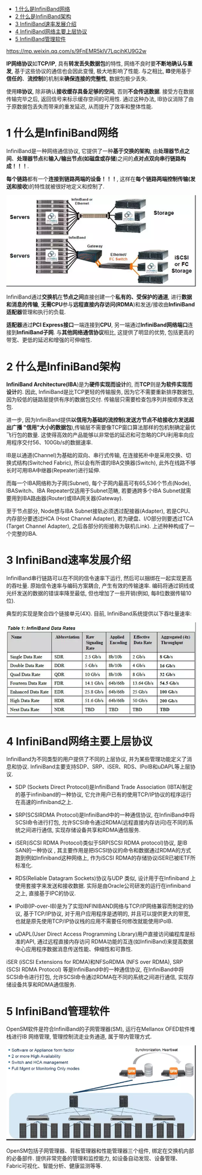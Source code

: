 
<!-- @import "[TOC]" {cmd="toc" depthFrom=1 depthTo=6 orderedList=false} -->

<!-- code_chunk_output -->

* [1 什么是InfiniBand网络](#1-什么是infiniband网络)
* [2 什么是InfiniBand架构](#2-什么是infiniband架构)
* [3 InfiniBand速率发展介绍](#3-infiniband速率发展介绍)
* [4 InfiniBand网络主要上层协议](#4-infiniband网络主要上层协议)
* [5 InfiniBand管理软件](#5-infiniband管理软件)

<!-- /code_chunk_output -->

https://mp.weixin.qq.com/s/9FnEMR5klV7LqcihKU9G2w

**IP网络协议**如**TCP/IP**, 具有**转发丢失数据包**的特性, 网络不良时要**不断地确认与重发**, 基于这些协议的通信也会因此变慢, 极大地影响了性能. 与之相比, **IB**使用基于**信任的**、**流控制**的机制来**确保连接的完整性**, 数据包极少丢失. 

使用**IB协议**, 除非确认**接收缓存具备足够的空间**, 否则**不会传送数据**. 接受方在数据传输完毕之后, 返回信号来标示缓存空间的可用性. 通过这种办法, IB协议消除了由于原数据包丢失而带来的重发延迟, 从而提升了效率和整体性能. 

# 1 什么是InfiniBand网络

InfiniBand是一种网络通信协议, 它提供了一种**基于交换的架构**, 由**处理器节点之间**、**处理器节点**和**输入/输出节点(如磁盘或存储**)之间的**点对点双向串行链路构成！！！**. 

**每个链路**都有一个**连接到链路两端的设备！！！**, 这样在**每个链路两端控制传输(发送和接收**)的特性就被很好地定义和控制了. 

![config](./images/5.png)

InfiniBand通过**交换机**在**节点之间**直接创建一个**私有的、受保护的通道**, 进行**数据和消息的传输**, **无需CPU**参与**远程直接内存访问(RDMA**)和发送/接收由**InfiniBand适配器**管理和执行的负载. 

**适配器**通过**PCI Express接口**一端连接到**CPU**, 另一端通过**InfiniBand网络端口**连接到**InfiniBand子网**. 与**其他网络通信协议**相比, 这提供了明显的优势, 包括更高的带宽、更低的延迟和增强的可伸缩性. 

# 2 什么是InfiniBand架构

**InfiniBand Architecture(IBA**)是为**硬件实现而设计**的, 而**TCP**则是**为软件实现而设计**的. 因此, InfiniBand是比TCP更轻的传输服务, 因为它不需要重新排序数据包, 因为较低的链路层提供有序的数据包交付. 传输层只需要检查包序列并按顺序发送包. 

进一步, 因为InfiniBand提供**以信用为基础的流控制(发送方节点不给接收方发送超出广播 "信用"大小的数据包**),传输层不需要像TCP窗口算法那样的包机制确定最优飞行包的数量. 这使得高效的产品能够以非常低的延迟和可忽略的CPU利用率向应用程序交付56、100Gb/s的数据速率. 

IB是以通道(Channel)为基础的双向、串行式传输, 在连接拓朴中是采用交换、切换式结构(Switched Fabric), 所以会有所谓的IBA交换器(Switch), 此外在线路不够长时可用IBA中继器(Repeater)进行延伸. 

而每一个IBA网络称为子网(Subnet), 每个子网内最高可有65,536个节点(Node), IBASwitch、IBA Repeater仅适用于Subnet范畴, 若要通跨多个IBA Subnet就需要用到IBA路由器(Router)或IBA网关器(Gateway). 

至于节点部分, Node想与IBA Subnet接轨必须透过配接器(Adapter), 若是CPU、内存部分要透过HCA (Host Channel Adapter), 若为硬盘、I/O部分则要透过TCA (Target Channel Adapter), 之后各部分的衔接称为联机(Link). 上述种种构成了一个完整的IBA. 

# 3 InfiniBand速率发展介绍

InfiniBand串行链路可以在不同的信令速率下运行, 然后可以捆绑在一起实现更高的吞吐量. 原始信令速率与编码方案耦合, 产生有效的传输速率. 编码将通过铜线或光纤发送的数据的错误率降至最低, 但也增加了一些开销(例如, 每8位数据传输10位). 

典型的实现是聚合四个链接单元(4X). 目前, InfiniBand系统提供以下吞吐量速率:

![config](./images/6.png)

# 4 InfiniBand网络主要上层协议

InfiniBand为不同类型的用户提供了不同的上层协议, 并为某些管理功能定义了消息和协议. InfiniBand主要支持SDP、SRP、iSER、RDS、IPoIB和uDAPL等上层协议. 

- SDP (Sockets Direct Protocol)是InfiniBand Trade Association (IBTA)制定的基于infiniband的一种协议, 它允许用户已有的使用TCP/IP协议的程序运行在高速的infiniband之上. 

- SRP(SCSIRDMA Protocol)是InfiniBand中的一种通信协议, 在InfiniBand中将SCSI命令进行打包, 允许SCSI命令通过RDMA(远程直接内存访问)在不同的系统之间进行通信, 实现存储设备共享和RDMA通信服务. 

- iSER(iSCSI RDMA Protocol)类似于SRP(SCSI RDMA protocol)协议, 是IB SAN的一种协议 , 其主要作用是把iSCSI协议的命令和数据通过RDMA的方式跑到例如Infiniband这种网络上, 作为iSCSI RDMA的存储协议iSER已被IETF所标准化. 

- RDS(Reliable Datagram Sockets)协议与UDP 类似, 设计用于在Infiniband 上使用套接字来发送和接收数据. 实际是由Oracle公司研发的运行在infiniband之上, 直接基于IPC的协议. 

- IPoIB(IP-over-IB)是为了实现INFINIBAND网络与TCP/IP网络兼容而制定的协议, 基于TCP/IP协议, 对于用户应用程序是透明的, 并且可以提供更大的带宽, 也就是原先使用TCP/IP协议栈的应用不需要任何修改就能使用IPoIB. 

- uDAPL(User Direct Access Programming Library)用户直接访问编程库是标准的API, 通过远程直接内存访问 RDMA功能的互连(如InfiniBand)来提高数据中心应用程序数据消息传送性能、伸缩性和可靠性. 

iSER (iSCSI Extensions for RDMA)和NFSoRDMA (NFS over RDMA), SRP (SCSI RDMA Protocol) 等是InfiniBand中的一种通信协议, 在InfiniBand中将SCSI命令进行打包, 允许SCSI命令通过RDMA在不同的系统之间进行通信, 实现存储设备共享和RDMA通信服务. 

# 5 InfiniBand管理软件

OpenSM软件是符合InfiniBand的子网管理器(SM), 运行在Mellanox OFED软件堆栈进行IB 网络管理, 管理控制流走业务通道, 属于带内管理方式. 

![config](./images/7.png)

OpenSM包括子网管理器、背板管理器和性能管理器三个组件, 绑定在交换机内部的必备部件. 提供非常完备的管理和监控能力, 如设备自动发现、设备管理、Fabric可视化、智能分析、健康监测等等. 